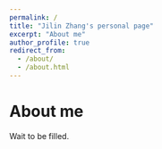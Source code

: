 ```yaml
---
permalink: /
title: "Jilin Zhang's personal page"
excerpt: "About me"
author_profile: true
redirect_from: 
  - /about/
  - /about.html
---
```



About me
======
Wait to be filled.
